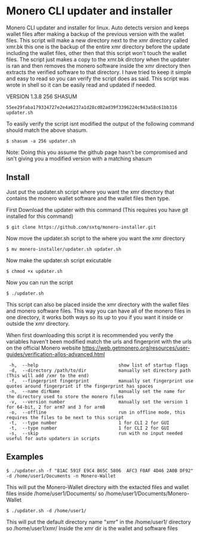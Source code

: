 # Monero CLI updater and installer
Monero CLI updater and installer for linux. Auto detects version and keeps wallet files after making a backup of the previous version with the wallet files.
This script will make a new directory next to the xmr directory called xmr.bk this one is the backup of the entire xmr directory before the update including the wallet files, other then that this script won't touch the wallet files. The script just makes a copy to the xmr.bk dirctory when the updater is ran and then removes the monero software inside the xmr directory then extracts the verified software to that directory. I have tried to keep it simple and easy to read so you can verify the script does as said. This script was wrote in shell so it can be easily read and updated if needed.

VERSION 1.3.8 256 SHASUM 
```
55ee29faba179334727e2e4a6237a1d28cd02ad39f3396224c943a58c61bb316  updater.sh
```
To easily verify the script isnt modified the output of the following command should match the above shasum.
```
$ shasum -a 256 updater.sh
```
Note: Doing this you assume the github page hasn't be compromised and isn't giving you a modified version with a matching shasum

## Install
Just put the updater.sh script where you want the xmr directory that contains the monero wallet software and the wallet files then type.

First Download the updater with this command (This requires you have git installed for this command)
```
$ git clone https://github.com/sxtq/monero-installer.git
```
Now move the updater.sh script to the where you want the xmr directory
```
$ mv monero-installer/updater.sh updater.sh
```
Now make the updater.sh script exicutable
```
$ chmod +x updater.sh
```
Now you can run the script
```
$ ./updater.sh
```
This script can also be placed inside the xmr directory with the wallet files and monero software files. This way you can have all of the monero files in one directory, it works both ways so its up to you if you want it inside or outside the xmr directory.

When first downloading this script it is recommended you verify the variables haven't been modified match the urls and fingerprint with the urls on the official Monero website https://web.getmonero.org/resources/user-guides/verification-allos-advanced.html
```
 -h,  --help                              show list of startup flags
 -d,  --directory /path/to/dir            manually set directory path (This will add /xmr to the end)
 -f,  --fingerprint fingerprint           manually set fingerprint use quotes around fingerprint if the fingerprint has spaces
 -n,  --name dirName                      manually set the name for the directory used to store the monero files
 -v,  --version number                    manually set the version 1 for 64-bit, 2 for arm7 and 3 for arm8
 -o,  --offline                           run in offline mode, this requires the files to be next to this script
 -t,  --type number                       1 for CLI 2 for GUI
 -t,  --type number                       1 for CLI 2 for GUI
 -s,  --skip                              run with no input needed useful for auto updaters in scripts
```
## Examples
```
$ ./updater.sh -f "81AC 591F E9C4 B65C 5806  AFC3 F0AF 4D46 2A0B DF92" -d /home/user1/Documents -n Monero-Wallet
```
This will put the Monero-Wallet directory with the extacted files and wallet files inside /home/user1/Documents/ so /home/user1/Documents/Monero-Wallet
```
$ ./updater.sh -d /home/user1/
```
This will put the default directory name "xmr" in the /home/user1/ directory so /home/user1/xmr/ Inside the xmr dir is the wallet and software files
